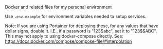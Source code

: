 Docker and related files for my personal environment

Use `.env.example` for environment variables needed to setup services.

Note: If you are using Portainer for deploying these, for any values that have dollar signs, double it. I.E., if a password is "123$abc", set it to "123$$ABC".  This may not apply to using docker-compose directly.  See: https://docs.docker.com/compose/compose-file/#interpolation
